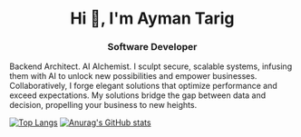 <h1 align="center">Hi 👋, I'm Ayman Tarig</h1>
<h3 align="center">Software Developer</h3>

<p>
Backend Architect. AI Alchemist. I sculpt secure,
scalable systems, infusing them with AI to
unlock new possibilities and empower
businesses. Collaboratively, I forge elegant
solutions that optimize performance and
exceed expectations. My solutions bridge the
gap between data and decision, propelling your
business to new heights.
</p>

[![Top Langs](https://github-readme-stats.vercel.app/api/top-langs/?username=0xayman&layout=compact)](https://github.com/anuraghazra/github-readme-stats)
[![Anurag's GitHub stats](https://github-readme-stats.vercel.app/api?username=0xayman)](https://github.com/anuraghazra/github-readme-stats)
